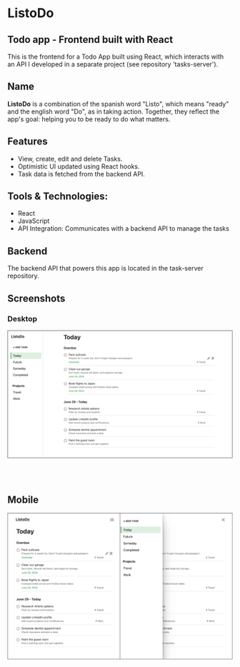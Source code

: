 # ListoDo
## Todo app - Frontend built with React

This is the frontend for a Todo App built using React, which interacts with an API I developed in a separate project (see repository 'tasks-server').

## Name


**ListoDo** is a combination of the spanish word "Listo", which means "ready" and the english word "Do", as in taking action. Together, they reflect the app's goal: helping you to be ready to do what matters.


## Features


- View, create, edit and delete Tasks.
- Optimistic UI updated using React hooks.
- Task data is fetched from the backend API.


## Tools & Technologies:


- React
- JavaScript
- API Integration: Communicates with a backend API to manage the tasks


## Backend


The backend API that powers this app is located in the task-server repository.


## Screenshots

### Desktop
![Desktop user interface](/images/GUI_desktop.png?raw=true)

<br>
<br>

## Mobile
![Mobile user interface](/images/GUI_mobile.png?raw=true)
